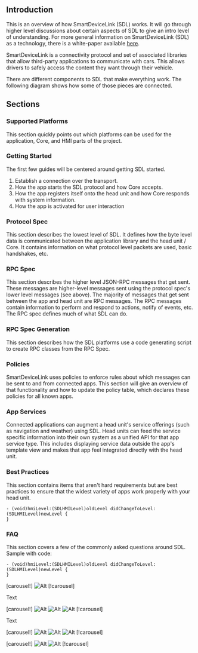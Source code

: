 ## Introduction

This is an overview of how SmartDeviceLink (SDL) works. It will go through higher level discussions about certain aspects of SDL to give an intro level of understanding. For more general information on SmartDeviceLink (SDL) as a technology, there is a white-paper available [here](https://smartdevicelink.com/resources/).

SmartDeviceLink is a connectivity protocol and set of associated libraries that allow third-party applications to communicate with cars. This allows drivers to safely access the content they want through their vehicle. 

There are different components to SDL that make everything work. The following diagram shows how some of those pieces are connected. 

## Sections

### Supported Platforms

This section quickly points out which platforms can be used for the application, Core, and HMI parts of the project.

### Getting Started

The first few guides will be centered around getting SDL started. 

1. Establish a connection over the transport.
2. How the app starts the SDL protocol and how Core accepts.
3. How the app registers itself onto the head unit and how Core responds with system information.
4. How the app is activated for user interaction

### Protocol Spec

This section describes the lowest level of SDL. It defines how the byte level data is communicated between the application library and the head unit / Core. It contains information on what protocol level packets are used, basic handshakes, etc.

### RPC Spec

This section describes the higher level JSON-RPC messages that get sent. These messages are higher-level messages sent using the protocol spec's lower level messages (see above). The majority of messages that get sent between the app and head unit are RPC messages. The RPC messages contain information to perform and respond to actions, notify of events, etc. The RPC spec defines much of what SDL can do.

### RPC Spec Generation

This section describes how the SDL platforms use a code generating script to create RPC classes from the RPC Spec.

### Policies

SmartDeviceLink uses policies to enforce rules about which messages can be sent to and from connected apps. This section will give an overview of that functionality and how to update the policy table, which declares these policies for all known apps.

### App Services

Connected applications can augment a head unit's service offerings (such as navigation and weather) using SDL. Head units can feed the service specific information into their own system as a unified API for that app service type. This includes displaying service data outside the app's template view and makes that app feel integrated directly with the head unit.

### Best Practices

This section contains items that aren't hard requirements but are best practices to ensure that the widest variety of apps work properly with your head unit.

```objc
- (void)hmiLevel:(SDLHMILevel)oldLevel didChangeToLevel:(SDLHMILevel)newLevel {
}
```
### FAQ

This section covers a few of the commonly asked questions around SDL.
Sample with code:

```objc
- (void)hmiLevel:(SDLHMILevel)oldLevel didChangeToLevel:(SDLHMILevel)newLevel {
}
```

[carousel!]
![Alt](/path/to/img.jpg "image title")
[!carousel]


Text

[carousel!]
![Alt](/assets/HighLevelDiagram.png "Hello There")
![Alt](/assets/HighLevelDiagram.png "Nothing to say")
![Alt](/assets/HighLevelDiagram.png "Must have a title")
[!carousel]

Text

[carousel!]
![Alt](/assets/HighLevelDiagram.png "Hello There")
![Alt](/assets/HighLevelDiagram.png "Nothing to say")
![Alt](/assets/HighLevelDiagram.png "Must have a title")
[!carousel]


[carousel!]
![Alt](/assets/HighLevelDiagram.png "Hello There")
![Alt](/assets/HighLevelDiagram.png "Nothing to say")
[!carousel]
